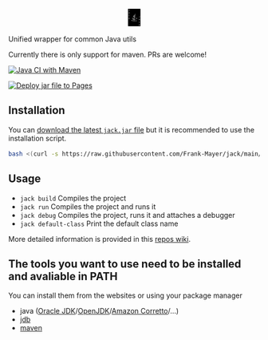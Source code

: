 <p align="center">
  <img
    width="25px"
    height="35px"
    alt="Jack"
    src="https://raw.githubusercontent.com/Frank-Mayer/jack/main/jack.svg">
</p>

Unified wrapper for common Java utils

Currently there is only support for maven. PRs are welcome!

[![Java CI with Maven](https://github.com/Frank-Mayer/jack/actions/workflows/maven.yml/badge.svg)](https://github.com/Frank-Mayer/jack/actions/workflows/maven.yml)

[![Deploy jar file to Pages](https://github.com/Frank-Mayer/jack/actions/workflows/deploy.yml/badge.svg)](https://github.com/Frank-Mayer/jack/actions/workflows/deploy.yml)

## Installation

You can [download the latest `jack.jar` file](https://frank-mayer.github.io/jack/jack.jar) but it is recommended to use the installation script.

```bash
bash <(curl -s https://raw.githubusercontent.com/Frank-Mayer/jack/main/install.sh)
```

## Usage

- `jack build` Compiles the project
- `jack run` Compiles the project and runs it
- `jack debug` Compiles the project, runs it and attaches a debugger
- `jack default-class` Print the default class name

More detailed information is provided in this [repos wiki](https://github.com/Frank-Mayer/jack/wiki).

## The tools you want to use need to be installed and avaliable in PATH

You can install them from the websites or using your package manager

- java ([Oracle JDK](https://www.oracle.com/de/java/technologies/downloads/)/[OpenJDK](https://openjdk.org/)/[Amazon Corretto](https://aws.amazon.com/de/corretto/?filtered-posts.sort-by=item.additionalFields.createdDate&filtered-posts.sort-order=desc)/…)
- [jdb](https://docs.oracle.com/en/java/javase/11/tools/jdb.html)
- [maven](https://maven.apache.org/)